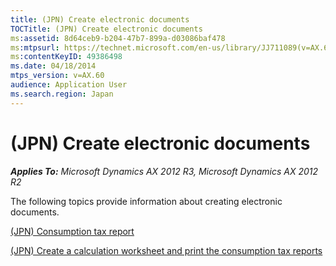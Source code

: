 ```yaml
---
title: (JPN) Create electronic documents
TOCTitle: (JPN) Create electronic documents
ms:assetid: 8d64ceb9-b204-47b7-899a-d03086baf478
ms:mtpsurl: https://technet.microsoft.com/en-us/library/JJ711089(v=AX.60)
ms:contentKeyID: 49386498
ms.date: 04/18/2014
mtps_version: v=AX.60
audience: Application User
ms.search.region: Japan
---
```


# (JPN) Create electronic documents 


_**Applies To:** Microsoft Dynamics AX 2012 R3, Microsoft Dynamics AX 2012 R2_

The following topics provide information about creating electronic documents.

[(JPN) Consumption tax report](jpn-consumption-tax-report.md)

[(JPN) Create a calculation worksheet and print the consumption tax reports](jpn-create-a-calculation-worksheet-and-print-the-consumption-tax-reports.md)

  


